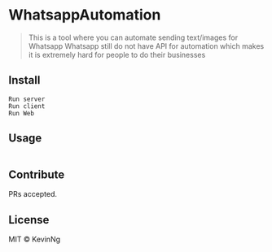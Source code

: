 # WhatsappAutomation

> This is a tool where you can automate sending text/images for Whatsapp 
> Whatsapp still do not have API for automation which makes it is extremely hard for people to do their businesses

## Install

```
Run server
Run client
Run Web
```

## Usage

```
```

## Contribute

PRs accepted.

## License

MIT © KevinNg